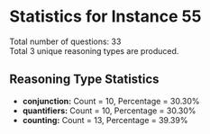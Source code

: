 # Statistics for Instance 55<br/>
Total number of questions: 33<br/>
Total 3 unique reasoning types are produced.<br/>
## Reasoning Type Statistics<br/>
- **conjunction:** Count = 10, Percentage = 30.30%<br/>
- **quantifiers:** Count = 10, Percentage = 30.30%<br/>
- **counting:** Count = 13, Percentage = 39.39%<br/>
